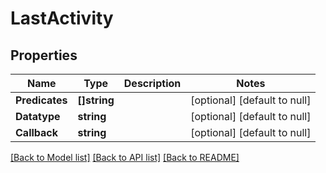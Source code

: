 # LastActivity

## Properties
Name | Type | Description | Notes
------------ | ------------- | ------------- | -------------
**Predicates** | **[]string** |  | [optional] [default to null]
**Datatype** | **string** |  | [optional] [default to null]
**Callback** | **string** |  | [optional] [default to null]

[[Back to Model list]](../README.md#documentation-for-models) [[Back to API list]](../README.md#documentation-for-api-endpoints) [[Back to README]](../README.md)

